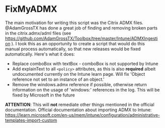 # FixMyADMX

The main motivation for writing this script was the Citrix ADMX files. @AdamGrossTX has done a great job of finding and removing broken parts in the citrix.admx/adml files (see <https://github.com/AdamGrossTX/Toolbox/tree/master/Intune/ADMXIngestion> ). I took this as an opportunity to create a script that would do this manual process automatically, so that new releases would be fixed automatically. Here's what it does:

* Replace comboBox with textBox - comboBox is not supported by Intune
* Add explainText to all `<policy>` attributes, as this is also **required** albeit undocumented currently on the Intune learn page. Will fix 'Object reference not set to an instance of an object.'
* Remove the windows.admx reference if possible, otherwise return information on the usage of 'windows:' references in the log. This will be fixed by Microsoft in the future

**ATTENTION**: This will **not** remediate other things mentioned in the official documentation.
Official documentation about importing ADMX to Intune: <https://learn.microsoft.com/en-us/mem/intune/configuration/administrative-templates-import-custom>
